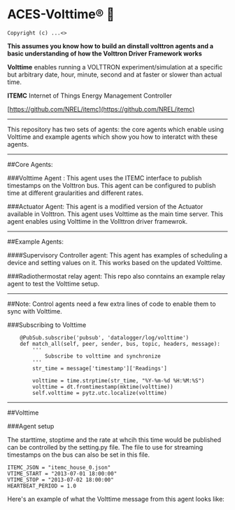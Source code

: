 ACES-Volttime® 
====

```
Copyright (c) ...<>
```


__This assumes you know how to build an dinstall volttron agents and a basic understanding of how the Volttron Driver Framework works__

**Volttime** enables running a VOLTTRON experiment/simulation at a specific but arbitrary date, hour, minute, second and at faster or slower than actual time. 


**ITEMC** Internet of Things Energy Management Controller

[https://github.com/NREL/itemc](https://github.com/NREL/itemc)


____________________________________________________________________
This repository has two sets of agents: 
the core agents which enable using Volttime and example agents which show you how to interatct with these agents. 
____________________________________________________________________

##Core Agents:

###Volttime Agent : 
This agent uses the ITEMC interface to publish timestamps on the  Volttron bus.
This agent can be configured to publish time at different graularities and different rates. 


###Actuator Agent: 
This agent is a modified version of the Actuator available in Volttron. This agent uses Volttime as the main time server. 
This agent enables using Volttime in the Vollttron driver framewrok. 
____________________________________________________________________

##Example Agents:


####Supervisory Controller agent: 
This agent has examples of scheduling a device and setting values on it. This works based on the updated Volttime. 
 
###Radiothermostat relay agent: 
This repo also conntains an example relay agent  to test the Volttime setup. 
____________________________________________________________________

##Note:
Control agents need a few extra lines of code to enable them to sync with Volttime. 


###Subscribing to Volttime
```
    @PubSub.subscribe('pubsub', 'datalogger/log/volttime')
    def match_all(self, peer, sender, bus, topic, headers, message):
        '''
            Subscribe to volttime and synchronize
        '''
        str_time = message['timestamp']['Readings']

        volttime = time.strptime(str_time, "%Y-%m-%d %H:%M:%S")
        volttime = dt.fromtimestamp(mktime(volttime))
        self.volttime = pytz.utc.localize(volttime)

```
____________________________________________________________________

##Volttime 


###Agent setup

The starttime, stoptime and the rate at whcih this time would be published 
can be controlled by the setting.py file. The file to use for streaming timestamps on the bus can also be set in this file.

```
ITEMC_JSON = "itemc_house_0.json"
VTIME_START = "2013-07-01 18:00:00"
VTIME_STOP = "2013-07-02 18:00:00"
HEARTBEAT_PERIOD = 1.0
```
Here's an example of what the Volttime message from this agent looks like: 
```

```



 